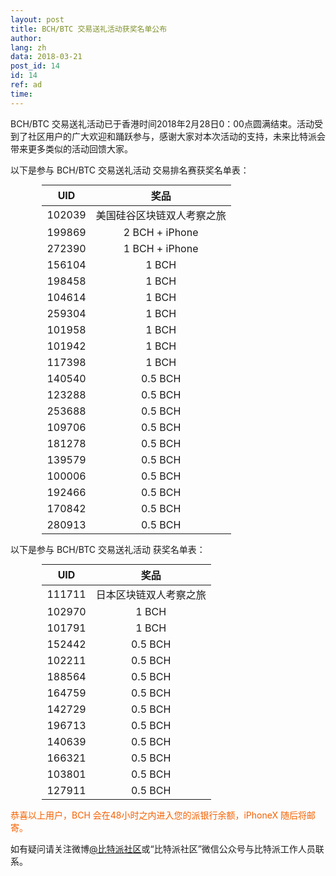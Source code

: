 ```yaml
---
layout: post
title: BCH/BTC 交易送礼活动获奖名单公布
author: 
lang: zh
data: 2018-03-21
post_id: 14
id: 14
ref: ad
time: 
---
```


BCH/BTC 交易送礼活动已于香港时间2018年2月28日0：00点圆满结束。活动受到了社区用户的广大欢迎和踊跃参与，感谢大家对本次活动的支持，未来比特派会带来更多类似的活动回馈大家。




以下是参与  BCH/BTC 交易送礼活动 交易排名赛获奖名单表：

| UID   |    奖品       |
|:-----:|:------:|
|102039 |美国硅谷区块链双人考察之旅|
|199869 |2 BCH + iPhone |
|272390 |1 BCH + iPhone |
|156104 |1 BCH |
|198458 |1 BCH |
|104614 |1 BCH |
|259304 |1 BCH |
|101958 |1 BCH |
|101942 |1 BCH |
|117398 |1 BCH |
|140540 |0.5 BCH |
|123288 |0.5 BCH |
|253688 |0.5 BCH |
|109706 |0.5 BCH |
|181278 |0.5 BCH |
|139579 |0.5 BCH |
|100006 |0.5 BCH |
|192466 |0.5 BCH |
|170842 |0.5 BCH |
|280913 |0.5 BCH |






以下是参与 BCH/BTC 交易送礼活动 获奖名单表：

| UID | 奖品 |
|:-----:|:-----:|
|111711|日本区块链双人考察之旅|
|102970|1 BCH|
|101791|1 BCH|
|152442|0.5 BCH|
|102211|0.5 BCH|
|188564|0.5 BCH|
|164759|0.5 BCH|
|142729|0.5 BCH|
|196713|0.5 BCH|
|140639|0.5 BCH|
|166321|0.5 BCH|
|103801|0.5 BCH|
|127911|0.5 BCH|





<p style="color:#F46100">恭喜以上用户，BCH 会在48小时之内进入您的派银行余额，iPhoneX 随后将邮寄。</p>



<p>如有疑问请关注微博<a href="https://weibo.com/bitpiewallet" target="_blank">@比特派社区</a>或“比特派社区”微信公众号与比特派工作人员联系。</p>


<style type="text/css">
	table{
		width:80%;
		margin:0 auto;
	}
</style>